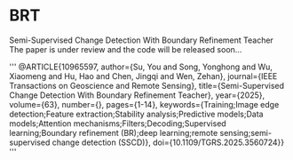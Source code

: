 # BRT
Semi-Supervised Change Detection With Boundary Refinement Teacher  
The paper is under review and the code will be released soon...

'''
@ARTICLE{10965597,
  author={Su, You and Song, Yonghong and Wu, Xiaomeng and Hu, Hao and Chen, Jingqi and Wen, Zehan},
  journal={IEEE Transactions on Geoscience and Remote Sensing}, 
  title={Semi-Supervised Change Detection With Boundary Refinement Teacher}, 
  year={2025},
  volume={63},
  number={},
  pages={1-14},
  keywords={Training;Image edge detection;Feature extraction;Stability analysis;Predictive models;Data models;Attention mechanisms;Filters;Decoding;Supervised learning;Boundary refinement (BR);deep learning;remote sensing;semi-supervised change detection (SSCD)},
  doi={10.1109/TGRS.2025.3560724}}
'''
